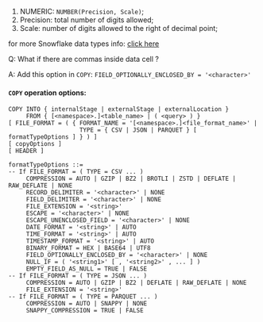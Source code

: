 1. NUMERIC: ```NUMBER(Precision, Scale)```;
  1. Precision: total number of digits allowed;
  2. Scale: number of digits allowed to the right of decimal point;

for more Snowflake data types info: [click here](https://www.google.com/search?rlz=1C5CHFA_enGB721GB722&sxsrf=ACYBGNTpXZ85h7hr8u9tIfPEDoXJd964fQ%3A1571422159206&ei=z_-pXaiiDIizgge4laOoAg&q=snowflake+data+types&oq=snowflake+data+&gs_l=psy-ab.3.1.35i39j0l9.85030.91052..91964...2.4..1.215.1343.15j1j1......0....1..gws-wiz.......0i71j0i67j0i131i67j0i10i67j0i131j35i305i39j0i10j0i20i263.lMzAaGQRJPo)

Q: What if there are commas inside data cell ?

A: Add this option in ```COPY```: ```FIELD_OPTIONALLY_ENCLOSED_BY = '<character>'```

#### ```COPY``` operation options: 
```
COPY INTO { internalStage | externalStage | externalLocation }
     FROM { [<namespace>.]<table_name> | ( <query> ) }
[ FILE_FORMAT = ( { FORMAT_NAME = '[<namespace>.]<file_format_name>' |
                    TYPE = { CSV | JSON | PARQUET } [ formatTypeOptions ] } ) ]
[ copyOptions ]
[ HEADER ]
```

```
formatTypeOptions ::=
-- If FILE_FORMAT = ( TYPE = CSV ... )
     COMPRESSION = AUTO | GZIP | BZ2 | BROTLI | ZSTD | DEFLATE | RAW_DEFLATE | NONE
     RECORD_DELIMITER = '<character>' | NONE
     FIELD_DELIMITER = '<character>' | NONE
     FILE_EXTENSION = '<string>'
     ESCAPE = '<character>' | NONE
     ESCAPE_UNENCLOSED_FIELD = '<character>' | NONE
     DATE_FORMAT = '<string>' | AUTO
     TIME_FORMAT = '<string>' | AUTO
     TIMESTAMP_FORMAT = '<string>' | AUTO
     BINARY_FORMAT = HEX | BASE64 | UTF8
     FIELD_OPTIONALLY_ENCLOSED_BY = '<character>' | NONE
     NULL_IF = ( '<string1>' [ , '<string2>' , ... ] )
     EMPTY_FIELD_AS_NULL = TRUE | FALSE
-- If FILE_FORMAT = ( TYPE = JSON ... )
     COMPRESSION = AUTO | GZIP | BZ2 | DEFLATE | RAW_DEFLATE | NONE
     FILE_EXTENSION = '<string>'
-- If FILE_FORMAT = ( TYPE = PARQUET ... )
     COMPRESSION = AUTO | SNAPPY | NONE
     SNAPPY_COMPRESSION = TRUE | FALSE
```
